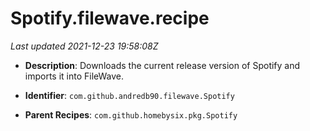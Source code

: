 # Spotify.filewave.recipe

_Last updated 2021-12-23 19:58:08Z_

- **Description**: Downloads the current release version of Spotify and imports it into FileWave.

- **Identifier**: `com.github.andredb90.filewave.Spotify`

- **Parent Recipes**: `com.github.homebysix.pkg.Spotify`